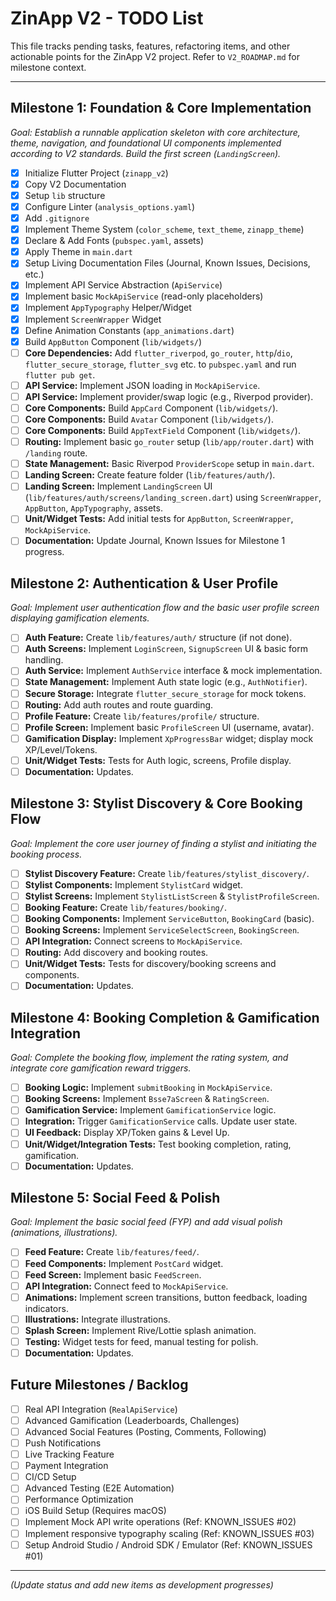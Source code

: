 # ZinApp V2 - TODO List

This file tracks pending tasks, features, refactoring items, and other actionable points for the ZinApp V2 project. Refer to `V2_ROADMAP.md` for milestone context.

---

## Milestone 1: Foundation & Core Implementation
*Goal: Establish a runnable application skeleton with core architecture, theme, navigation, and foundational UI components implemented according to V2 standards. Build the first screen (`LandingScreen`).*

- [x] Initialize Flutter Project (`zinapp_v2`)
- [x] Copy V2 Documentation
- [x] Setup `lib` structure
- [x] Configure Linter (`analysis_options.yaml`)
- [x] Add `.gitignore`
- [x] Implement Theme System (`color_scheme`, `text_theme`, `zinapp_theme`)
- [x] Declare & Add Fonts (`pubspec.yaml`, assets)
- [x] Apply Theme in `main.dart`
- [x] Setup Living Documentation Files (Journal, Known Issues, Decisions, etc.)
- [x] Implement API Service Abstraction (`ApiService`)
- [x] Implement basic `MockApiService` (read-only placeholders)
- [x] Implement `AppTypography` Helper/Widget
- [x] Implement `ScreenWrapper` Widget
- [x] Define Animation Constants (`app_animations.dart`)
- [x] Build `AppButton` Component (`lib/widgets/`)
- [ ] **Core Dependencies:** Add `flutter_riverpod`, `go_router`, `http`/`dio`, `flutter_secure_storage`, `flutter_svg` etc. to `pubspec.yaml` and run `flutter pub get`.
- [ ] **API Service:** Implement JSON loading in `MockApiService`.
- [ ] **API Service:** Implement provider/swap logic (e.g., Riverpod provider).
- [ ] **Core Components:** Build `AppCard` Component (`lib/widgets/`).
- [ ] **Core Components:** Build `Avatar` Component (`lib/widgets/`).
- [ ] **Core Components:** Build `AppTextField` Component (`lib/widgets/`).
- [ ] **Routing:** Implement basic `go_router` setup (`lib/app/router.dart`) with `/landing` route.
- [ ] **State Management:** Basic Riverpod `ProviderScope` setup in `main.dart`.
- [ ] **Landing Screen:** Create feature folder (`lib/features/auth/`).
- [ ] **Landing Screen:** Implement `LandingScreen` UI (`lib/features/auth/screens/landing_screen.dart`) using `ScreenWrapper`, `AppButton`, `AppTypography`, assets.
- [ ] **Unit/Widget Tests:** Add initial tests for `AppButton`, `ScreenWrapper`, `MockApiService`.
- [ ] **Documentation:** Update Journal, Known Issues for Milestone 1 progress.

## Milestone 2: Authentication & User Profile
*Goal: Implement user authentication flow and the basic user profile screen displaying gamification elements.*

- [ ] **Auth Feature:** Create `lib/features/auth/` structure (if not done).
- [ ] **Auth Screens:** Implement `LoginScreen`, `SignupScreen` UI & basic form handling.
- [ ] **Auth Service:** Implement `AuthService` interface & mock implementation.
- [ ] **State Management:** Implement Auth state logic (e.g., `AuthNotifier`).
- [ ] **Secure Storage:** Integrate `flutter_secure_storage` for mock tokens.
- [ ] **Routing:** Add auth routes and route guarding.
- [ ] **Profile Feature:** Create `lib/features/profile/` structure.
- [ ] **Profile Screen:** Implement basic `ProfileScreen` UI (username, avatar).
- [ ] **Gamification Display:** Implement `XpProgressBar` widget; display mock XP/Level/Tokens.
- [ ] **Unit/Widget Tests:** Tests for Auth logic, screens, Profile display.
- [ ] **Documentation:** Updates.

## Milestone 3: Stylist Discovery & Core Booking Flow
*Goal: Implement the core user journey of finding a stylist and initiating the booking process.*

- [ ] **Stylist Discovery Feature:** Create `lib/features/stylist_discovery/`.
- [ ] **Stylist Components:** Implement `StylistCard` widget.
- [ ] **Stylist Screens:** Implement `StylistListScreen` & `StylistProfileScreen`.
- [ ] **Booking Feature:** Create `lib/features/booking/`.
- [ ] **Booking Components:** Implement `ServiceButton`, `BookingCard` (basic).
- [ ] **Booking Screens:** Implement `ServiceSelectScreen`, `BookingScreen`.
- [ ] **API Integration:** Connect screens to `MockApiService`.
- [ ] **Routing:** Add discovery and booking routes.
- [ ] **Unit/Widget Tests:** Tests for discovery/booking screens and components.
- [ ] **Documentation:** Updates.

## Milestone 4: Booking Completion & Gamification Integration
*Goal: Complete the booking flow, implement the rating system, and integrate core gamification reward triggers.*

- [ ] **Booking Logic:** Implement `submitBooking` in `MockApiService`.
- [ ] **Booking Screens:** Implement `Bsse7aScreen` & `RatingScreen`.
- [ ] **Gamification Service:** Implement `GamificationService` logic.
- [ ] **Integration:** Trigger `GamificationService` calls. Update user state.
- [ ] **UI Feedback:** Display XP/Token gains & Level Up.
- [ ] **Unit/Widget/Integration Tests:** Test booking completion, rating, gamification.
- [ ] **Documentation:** Updates.

## Milestone 5: Social Feed & Polish
*Goal: Implement the basic social feed (FYP) and add visual polish (animations, illustrations).*

- [ ] **Feed Feature:** Create `lib/features/feed/`.
- [ ] **Feed Components:** Implement `PostCard` widget.
- [ ] **Feed Screen:** Implement basic `FeedScreen`.
- [ ] **API Integration:** Connect feed to `MockApiService`.
- [ ] **Animations:** Implement screen transitions, button feedback, loading indicators.
- [ ] **Illustrations:** Integrate illustrations.
- [ ] **Splash Screen:** Implement Rive/Lottie splash animation.
- [ ] **Testing:** Widget tests for feed, manual testing for polish.
- [ ] **Documentation:** Updates.

## Future Milestones / Backlog
- [ ] Real API Integration (`RealApiService`)
- [ ] Advanced Gamification (Leaderboards, Challenges)
- [ ] Advanced Social Features (Posting, Comments, Following)
- [ ] Push Notifications
- [ ] Live Tracking Feature
- [ ] Payment Integration
- [ ] CI/CD Setup
- [ ] Advanced Testing (E2E Automation)
- [ ] Performance Optimization
- [ ] iOS Build Setup (Requires macOS)
- [ ] Implement Mock API write operations (Ref: KNOWN_ISSUES #02)
- [ ] Implement responsive typography scaling (Ref: KNOWN_ISSUES #03)
- [ ] Setup Android Studio / Android SDK / Emulator (Ref: KNOWN_ISSUES #01)

---

*(Update status and add new items as development progresses)*
